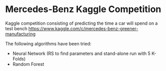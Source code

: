 # Mercedes-Benz Kaggle Competition
Kaggle competition consisting of predicting the time a car will spend on a test bench
https://www.kaggle.com/c/mercedes-benz-greener-manufacturing

The following algorithms have been tried:
* Neural Network (RS to find parameters and stand-alone run with 5 K-Folds)
* Random Forest
